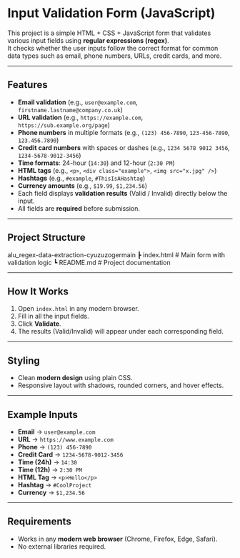 # Input Validation Form (JavaScript)

This project is a simple HTML + CSS + JavaScript form that validates various input fields using **regular expressions (regex)**.  
It checks whether the user inputs follow the correct format for common data types such as email, phone numbers, URLs, credit cards, and more.

---

## Features
- **Email validation** (e.g., `user@example.com`, `firstname.lastname@company.co.uk`)  
- **URL validation** (e.g., `https://example.com`, `https://sub.example.org/page`)  
- **Phone numbers** in multiple formats (e.g., `(123) 456-7890`, `123-456-7890`, `123.456.7890`)  
- **Credit card numbers** with spaces or dashes (e.g., `1234 5678 9012 3456`, `1234-5678-9012-3456`)  
- **Time formats**: 24-hour (`14:30`) and 12-hour (`2:30 PM`)  
- **HTML tags** (e.g., `<p>`, `<div class="example">`, `<img src="x.jpg" />`)  
- **Hashtags** (e.g., `#example`, `#ThisIsAHashtag`)  
- **Currency amounts** (e.g., `$19.99`, `$1,234.56`)  
- Each field displays **validation results** (Valid / Invalid) directly below the input.  
- All fields are **required** before submission.  

---

## Project Structure

alu_regex-data-extraction-cyuzuzogermain
┣  index.html # Main form with validation logic
┗  README.md # Project documentation


---

## How It Works
1. Open `index.html` in any modern browser.  
2. Fill in all the input fields.  
3. Click **Validate**.  
4. The results (Valid/Invalid) will appear under each corresponding field.  

---

## Styling
- Clean **modern design** using plain CSS.  
- Responsive layout with shadows, rounded corners, and hover effects.  

---

## Example Inputs
- **Email** → `user@example.com`  
- **URL** → `https://www.example.com`  
- **Phone** → `(123) 456-7890`  
- **Credit Card** → `1234-5678-9012-3456`  
- **Time (24h)** → `14:30`  
- **Time (12h)** → `2:30 PM`  
- **HTML Tag** → `<p>Hello</p>`  
- **Hashtag** → `#CoolProject`  
- **Currency** → `$1,234.56`  

---

## Requirements
- Works in any **modern web browser** (Chrome, Firefox, Edge, Safari).  
- No external libraries required.  
